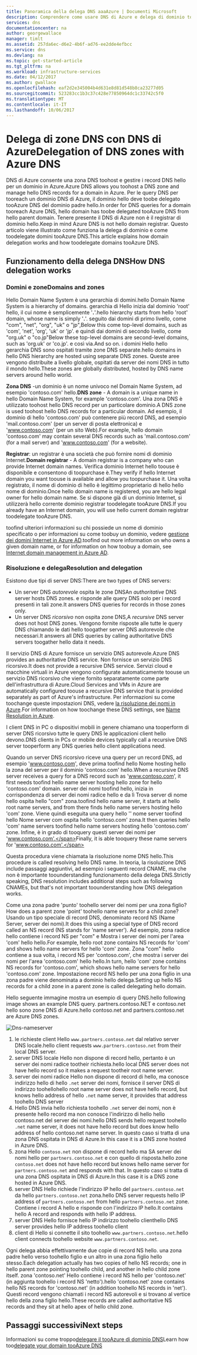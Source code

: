 ```yaml
---
title: Panoramica della delega DNS aaaAzure | Documenti Microsoft
description: Comprendere come usare DNS di Azure e delega di dominio toochange denominati server tooprovide dominio ospita.
services: dns
documentationcenter: na
author: georgewallace
manager: timlt
ms.assetid: 257da6ec-d6e2-4b6f-ad76-ee2dde4efbcc
ms.service: dns
ms.devlang: na
ms.topic: get-started-article
ms.tgt_pltfrm: na
ms.workload: infrastructure-services
ms.date: 04/12/2017
ms.author: gwallace
ms.openlocfilehash: eaf2d2e345004b4d631e8d81d548b8ca23277d05
ms.sourcegitcommit: 523283cc1b3c37c428e77850964dc1c33742c5f0
ms.translationtype: MT
ms.contentlocale: it-IT
ms.lasthandoff: 10/06/2017
---
```

# <a name="delegation-of-dns-zones-with-azure-dns"></a><span data-ttu-id="6bb2e-103">Delega di zone DNS con DNS di Azure</span><span class="sxs-lookup"><span data-stu-id="6bb2e-103">Delegation of DNS zones with Azure DNS</span></span>

<span data-ttu-id="6bb2e-104">DNS di Azure consente una zona DNS toohost e gestire i record DNS hello per un dominio in Azure.</span><span class="sxs-lookup"><span data-stu-id="6bb2e-104">Azure DNS allows you toohost a DNS zone and manage hello DNS records for a domain in Azure.</span></span> <span data-ttu-id="6bb2e-105">Per le query DNS per tooreach un dominio DNS di Azure, il dominio hello deve toobe delegato tooAzure DNS del dominio padre hello.</span><span class="sxs-lookup"><span data-stu-id="6bb2e-105">In order for DNS queries for a domain tooreach Azure DNS, hello domain has toobe delegated tooAzure DNS from hello parent domain.</span></span> <span data-ttu-id="6bb2e-106">Tenere presente il DNS di Azure non è il registrar di dominio hello.</span><span class="sxs-lookup"><span data-stu-id="6bb2e-106">Keep in mind Azure DNS is not hello domain registrar.</span></span> <span data-ttu-id="6bb2e-107">Questo articolo viene illustrato come funziona la delega di dominio e come toodelegate domini tooAzure DNS.</span><span class="sxs-lookup"><span data-stu-id="6bb2e-107">This article explains how domain delegation works and how toodelegate domains tooAzure DNS.</span></span>

## <a name="how-dns-delegation-works"></a><span data-ttu-id="6bb2e-108">Funzionamento della delega DNS</span><span class="sxs-lookup"><span data-stu-id="6bb2e-108">How DNS delegation works</span></span>

### <a name="domains-and-zones"></a><span data-ttu-id="6bb2e-109">Domini e zone</span><span class="sxs-lookup"><span data-stu-id="6bb2e-109">Domains and zones</span></span>

<span data-ttu-id="6bb2e-110">Hello Domain Name System è una gerarchia di domini.</span><span class="sxs-lookup"><span data-stu-id="6bb2e-110">hello Domain Name System is a hierarchy of domains.</span></span> <span data-ttu-id="6bb2e-111">gerarchia di Hello inizia dal dominio 'root' hello, il cui nome è semplicemente '**.**'.</span><span class="sxs-lookup"><span data-stu-id="6bb2e-111">hello hierarchy starts from hello 'root' domain, whose name is simply '**.**'.</span></span>  <span data-ttu-id="6bb2e-112">seguito dai domini di primo livello, come "com", "net", "org", "uk" o "jp",</span><span class="sxs-lookup"><span data-stu-id="6bb2e-112">Below this come top-level domains, such as 'com', 'net', 'org', 'uk' or 'jp'.</span></span>  <span data-ttu-id="6bb2e-113">e quindi dai domini di secondo livello, come "org.uk" o "co.jp"</span><span class="sxs-lookup"><span data-stu-id="6bb2e-113">Below these top-level domains are second-level domains, such as 'org.uk' or 'co.jp'.</span></span>  <span data-ttu-id="6bb2e-114">e così via.</span><span class="sxs-lookup"><span data-stu-id="6bb2e-114">And so on.</span></span> <span data-ttu-id="6bb2e-115">i domini Hello hello gerarchia DNS sono ospitati tramite zone DNS separate.</span><span class="sxs-lookup"><span data-stu-id="6bb2e-115">hello domains in hello DNS hierarchy are hosted using separate DNS zones.</span></span> <span data-ttu-id="6bb2e-116">Queste aree vengono distribuite a livello globale, ospitati da server dei nomi DNS in tutto il mondo hello.</span><span class="sxs-lookup"><span data-stu-id="6bb2e-116">These zones are globally distributed, hosted by DNS name servers around hello world.</span></span>

<span data-ttu-id="6bb2e-117">**Zona DNS** -un dominio è un nome univoco nel Domain Name System, ad esempio 'contoso.com' hello.</span><span class="sxs-lookup"><span data-stu-id="6bb2e-117">**DNS zone** - A domain is a unique name in hello Domain Name System, for example 'contoso.com'.</span></span> <span data-ttu-id="6bb2e-118">Una zona DNS è utilizzato toohost hello DNS record per un particolare dominio.</span><span class="sxs-lookup"><span data-stu-id="6bb2e-118">A DNS zone is used toohost hello DNS records for a particular domain.</span></span> <span data-ttu-id="6bb2e-119">Ad esempio, il dominio di hello 'contoso.com' può contenere più record DNS, ad esempio 'mail.contoso.com' (per un server di posta elettronica) e 'www.contoso.com' (per un sito Web).</span><span class="sxs-lookup"><span data-stu-id="6bb2e-119">For example, hello domain 'contoso.com' may contain several DNS records such as 'mail.contoso.com' (for a mail server) and 'www.contoso.com' (for a website).</span></span>

<span data-ttu-id="6bb2e-120">**Registrar**: un registrar è una società che può fornire nomi di dominio Internet.</span><span class="sxs-lookup"><span data-stu-id="6bb2e-120">**Domain registrar** - A domain registrar is a company who can provide Internet domain names.</span></span> <span data-ttu-id="6bb2e-121">Verifica dominio Internet hello toouse è disponibile e consentono di toopurchase è.</span><span class="sxs-lookup"><span data-stu-id="6bb2e-121">They verify if hello Internet domain you want toouse is available and allow you toopurchase it.</span></span> <span data-ttu-id="6bb2e-122">Una volta registrato, il nome di dominio di hello è legittimo proprietario di hello hello nome di dominio.</span><span class="sxs-lookup"><span data-stu-id="6bb2e-122">Once hello domain name is registered, you are hello legal owner for hello domain name.</span></span> <span data-ttu-id="6bb2e-123">Se si dispone già di un dominio Internet, si utilizzerà hello corrente dominio registrar toodelegate tooAzure DNS.</span><span class="sxs-lookup"><span data-stu-id="6bb2e-123">If you already have an Internet domain, you will use hello current domain registrar toodelegate tooAzure DNS.</span></span>

<span data-ttu-id="6bb2e-124">toofind ulteriori informazioni su chi possiede un nome di dominio specificato o per informazioni su come toobuy un dominio, vedere [gestione dei domini Internet in Azure AD](https://msdn.microsoft.com/library/azure/hh969248.aspx).</span><span class="sxs-lookup"><span data-stu-id="6bb2e-124">toofind out more information on who owns a given domain name, or for information on how toobuy a domain, see [Internet domain management in Azure AD](https://msdn.microsoft.com/library/azure/hh969248.aspx).</span></span>

### <a name="resolution-and-delegation"></a><span data-ttu-id="6bb2e-125">Risoluzione e delega</span><span class="sxs-lookup"><span data-stu-id="6bb2e-125">Resolution and delegation</span></span>

<span data-ttu-id="6bb2e-126">Esistono due tipi di server DNS:</span><span class="sxs-lookup"><span data-stu-id="6bb2e-126">There are two types of DNS servers:</span></span>

* <span data-ttu-id="6bb2e-127">Un server DNS *autorevole* ospita le zone DNS</span><span class="sxs-lookup"><span data-stu-id="6bb2e-127">An *authoritative* DNS server hosts DNS zones.</span></span> <span data-ttu-id="6bb2e-128">e risponde alle query DNS solo per i record presenti in tali zone.</span><span class="sxs-lookup"><span data-stu-id="6bb2e-128">It answers DNS queries for records in those zones only.</span></span>
* <span data-ttu-id="6bb2e-129">Un server DNS *ricorsivo* non ospita zone DNS,</span><span class="sxs-lookup"><span data-stu-id="6bb2e-129">A *recursive* DNS server does not host DNS zones.</span></span> <span data-ttu-id="6bb2e-130">Vengono fornite risposte alle tutte le query DNS chiamando le dati hello toogather server DNS autorevole che necessari.</span><span class="sxs-lookup"><span data-stu-id="6bb2e-130">It answers all DNS queries by calling authoritative DNS servers toogather hello data it needs.</span></span>

<span data-ttu-id="6bb2e-131">Il servizio DNS di Azure fornisce un servizio DNS autorevole.</span><span class="sxs-lookup"><span data-stu-id="6bb2e-131">Azure DNS provides an authoritative DNS service.</span></span>  <span data-ttu-id="6bb2e-132">Non fornisce un servizio DNS ricorsivo.</span><span class="sxs-lookup"><span data-stu-id="6bb2e-132">It does not provide a recursive DNS service.</span></span> <span data-ttu-id="6bb2e-133">Servizi cloud e macchine virtuali in Azure vengono configurate automaticamente toouse un servizio DNS ricorsivo che viene fornito separatamente come parte dell'infrastruttura di Azure.</span><span class="sxs-lookup"><span data-stu-id="6bb2e-133">Cloud Services and VMs in Azure are automatically configured toouse a recursive DNS service that is provided separately as part of Azure's infrastructure.</span></span> <span data-ttu-id="6bb2e-134">Per informazioni su come toochange queste impostazioni DNS, vedere [la risoluzione dei nomi in Azure](../virtual-network/virtual-networks-name-resolution-for-vms-and-role-instances.md#name-resolution-using-your-own-dns-server).</span><span class="sxs-lookup"><span data-stu-id="6bb2e-134">For information on how toochange these DNS settings, see [Name Resolution in Azure](../virtual-network/virtual-networks-name-resolution-for-vms-and-role-instances.md#name-resolution-using-your-own-dns-server).</span></span>

<span data-ttu-id="6bb2e-135">I client DNS in PC o dispositivi mobili in genere chiamano una tooperform di server DNS ricorsivo tutte le query DNS le applicazioni client hello devono.</span><span class="sxs-lookup"><span data-stu-id="6bb2e-135">DNS clients in PCs or mobile devices typically call a recursive DNS server tooperform any DNS queries hello client applications need.</span></span>

<span data-ttu-id="6bb2e-136">Quando un server DNS ricorsivo riceve una query per un record DNS, ad esempio 'www.contoso.com', deve prima toofind hello Nome hosting hello la zona del server per il dominio 'contoso.com' hello.</span><span class="sxs-lookup"><span data-stu-id="6bb2e-136">When a recursive DNS server receives a query for a DNS record such as 'www.contoso.com', it first needs toofind hello name server hosting hello zone for hello 'contoso.com' domain.</span></span> <span data-ttu-id="6bb2e-137">server dei nomi toofind hello, inizia in corrispondenza di server dei nomi radice hello e da lì Trova server di nome hello ospita hello "com" zona.</span><span class="sxs-lookup"><span data-stu-id="6bb2e-137">toofind hello name server, it starts at hello root name servers, and from there finds hello name servers hosting hello 'com' zone.</span></span> <span data-ttu-id="6bb2e-138">Viene quindi eseguita una query hello '' nome server toofind hello Nome server com ospita hello 'contoso.com' zona.</span><span class="sxs-lookup"><span data-stu-id="6bb2e-138">It then queries hello 'com' name servers toofind hello name servers hosting hello 'contoso.com' zone.</span></span>  <span data-ttu-id="6bb2e-139">Infine, è in grado di tooquery questi server dei nomi per 'www.contoso.com'.</span><span class="sxs-lookup"><span data-stu-id="6bb2e-139">Finally, it is able tooquery these name servers for 'www.contoso.com'.</span></span>

<span data-ttu-id="6bb2e-140">Questa procedura viene chiamata la risoluzione nome DNS hello.</span><span class="sxs-lookup"><span data-stu-id="6bb2e-140">This procedure is called resolving hello DNS name.</span></span> <span data-ttu-id="6bb2e-141">In teoria, la risoluzione DNS include passaggi aggiuntivi, ad esempio i seguenti record CNAME, ma che non è importante toounderstanding funzionamento della delega DNS.</span><span class="sxs-lookup"><span data-stu-id="6bb2e-141">Strictly speaking, DNS resolution includes additional steps such as following CNAMEs, but that's not important toounderstanding how DNS delegation works.</span></span>

<span data-ttu-id="6bb2e-142">Come una zona padre 'punto' toohello server dei nomi per una zona figlio?</span><span class="sxs-lookup"><span data-stu-id="6bb2e-142">How does a parent zone 'point' toohello name servers for a child zone?</span></span> <span data-ttu-id="6bb2e-143">Usando un tipo speciale di record DNS, denominato record NS (Name Server, server dei nomi).</span><span class="sxs-lookup"><span data-stu-id="6bb2e-143">It does this using a special type of DNS record called an NS record (NS stands for 'name server').</span></span> <span data-ttu-id="6bb2e-144">Ad esempio, zona radice hello contiene i record NS per "com" e Mostra i server dei nomi per l'area 'com' hello hello.</span><span class="sxs-lookup"><span data-stu-id="6bb2e-144">For example, hello root zone contains NS records for 'com' and shows hello name servers for hello 'com' zone.</span></span> <span data-ttu-id="6bb2e-145">Zona "com" hello contiene a sua volta, i record NS per 'contoso.com', che mostra i server dei nomi per l'area 'contoso.com' hello hello.</span><span class="sxs-lookup"><span data-stu-id="6bb2e-145">In turn, hello 'com' zone contains NS records for 'contoso.com', which shows hello name servers for hello 'contoso.com' zone.</span></span> <span data-ttu-id="6bb2e-146">Impostazione record NS hello per una zona figlio in una zona padre viene denominata a dominio hello delega.</span><span class="sxs-lookup"><span data-stu-id="6bb2e-146">Setting up hello NS records for a child zone in a parent zone is called delegating hello domain.</span></span>

<span data-ttu-id="6bb2e-147">Hello seguente immagine mostra un esempio di query DNS.</span><span class="sxs-lookup"><span data-stu-id="6bb2e-147">hello following image shows an example DNS query.</span></span> <span data-ttu-id="6bb2e-148">partners.contoso.NET e contoso.net hello sono zone DNS di Azure.</span><span class="sxs-lookup"><span data-stu-id="6bb2e-148">hello contoso.net and partners.contoso.net are Azure DNS zones.</span></span>

![Dns-nameserver](./media/dns-domain-delegation/image1.png)

1. <span data-ttu-id="6bb2e-150">le richieste client Hello `www.partners.contoso.net` dal relativo server DNS locale.</span><span class="sxs-lookup"><span data-stu-id="6bb2e-150">hello client requests `www.partners.contoso.net` from their local DNS server.</span></span>
1. <span data-ttu-id="6bb2e-151">server DNS locale Hello non dispone di record hello, pertanto è un server dei nomi radice tootheir richiesta.</span><span class="sxs-lookup"><span data-stu-id="6bb2e-151">hello local DNS server does not have hello record so it makes a request tootheir root name server.</span></span>
1. <span data-ttu-id="6bb2e-152">server dei nomi radice Hello non dispone di record di hello, ma conosce indirizzo hello di hello `.net` server dei nomi, fornisce il server DNS di indirizzo toohello</span><span class="sxs-lookup"><span data-stu-id="6bb2e-152">hello root name server does not have hello record, but knows hello address of hello `.net` name server, it provides that address toohello DNS server</span></span>
1. <span data-ttu-id="6bb2e-153">Hello DNS invia hello richiesta toohello `.net` server dei nomi, non è presente hello record ma non conosce l'indirizzo di hello hello contoso.net del server dei nomi.</span><span class="sxs-lookup"><span data-stu-id="6bb2e-153">hello DNS sends hello request toohello `.net` name server, it does not have hello record but does know hello address of hello contoso.net name server.</span></span> <span data-ttu-id="6bb2e-154">In questo caso si tratta di una zona DNS ospitata in DNS di Azure.</span><span class="sxs-lookup"><span data-stu-id="6bb2e-154">In this case it is a DNS zone hosted in Azure DNS.</span></span>
1. <span data-ttu-id="6bb2e-155">zona Hello `contoso.net` non dispone di record hello ma SA server dei nomi hello per `partners.contoso.net` e con quello di risposta.</span><span class="sxs-lookup"><span data-stu-id="6bb2e-155">hello zone `contoso.net` does not have hello record but knows hello name server for `partners.contoso.net` and responds with that.</span></span> <span data-ttu-id="6bb2e-156">In questo caso si tratta di una zona DNS ospitata in DNS di Azure.</span><span class="sxs-lookup"><span data-stu-id="6bb2e-156">In this case it is a DNS zone hosted in Azure DNS.</span></span>
1. <span data-ttu-id="6bb2e-157">server DNS Hello richiede l'indirizzo IP hello del `partners.contoso.net` da hello `partners.contoso.net` zona.</span><span class="sxs-lookup"><span data-stu-id="6bb2e-157">hello DNS server requests hello IP address of `partners.contoso.net` from hello `partners.contoso.net` zone.</span></span> <span data-ttu-id="6bb2e-158">Contiene i record A hello e risponde con l'indirizzo IP hello.</span><span class="sxs-lookup"><span data-stu-id="6bb2e-158">It contains hello A record and responds with hello IP address.</span></span>
1. <span data-ttu-id="6bb2e-159">server DNS Hello fornisce hello IP indirizzo toohello client</span><span class="sxs-lookup"><span data-stu-id="6bb2e-159">hello DNS server provides hello IP address toohello client</span></span>
1. <span data-ttu-id="6bb2e-160">client di Hello si connette il sito toohello `www.partners.contoso.net`.</span><span class="sxs-lookup"><span data-stu-id="6bb2e-160">hello client connects toohello website `www.partners.contoso.net`.</span></span>

<span data-ttu-id="6bb2e-161">Ogni delega abbia effettivamente due copie di record NS hello. una zona padre hello verso toohello figlio e un altro in una zona figlio hello stesso.</span><span class="sxs-lookup"><span data-stu-id="6bb2e-161">Each delegation actually has two copies of hello NS records; one in hello parent zone pointing toohello child, and another in hello child zone itself.</span></span> <span data-ttu-id="6bb2e-162">zona 'contoso.net' Hello contiene i record NS hello per 'contoso.net' (in aggiunta toohello i record NS 'netto').</span><span class="sxs-lookup"><span data-stu-id="6bb2e-162">hello 'contoso.net' zone contains hello NS records for 'contoso.net' (in addition toohello NS records in 'net').</span></span> <span data-ttu-id="6bb2e-163">Questi record vengono chiamati i record NS autorevoli e si trovano al vertice hello della zona figlio hello.</span><span class="sxs-lookup"><span data-stu-id="6bb2e-163">These records are called authoritative NS records and they sit at hello apex of hello child zone.</span></span>

## <a name="next-steps"></a><span data-ttu-id="6bb2e-164">Passaggi successivi</span><span class="sxs-lookup"><span data-stu-id="6bb2e-164">Next steps</span></span>

<span data-ttu-id="6bb2e-165">Informazioni su come troppo[delegare il tooAzure di dominio DNS](dns-delegate-domain-azure-dns.md)</span><span class="sxs-lookup"><span data-stu-id="6bb2e-165">Learn how too[delegate your domain tooAzure DNS](dns-delegate-domain-azure-dns.md)</span></span>

